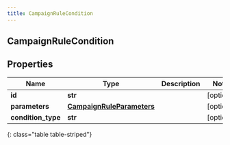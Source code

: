 ```yaml
---
title: CampaignRuleCondition
---
```

## CampaignRuleCondition

## Properties

|Name | Type | Description | Notes|
|------------ | ------------- | ------------- | -------------|
| **id** | **str** |  | [optional] |
| **parameters** | [**CampaignRuleParameters**](CampaignRuleParameters.html) |  | [optional] |
| **condition_type** | **str** |  | [optional] |
{: class="table table-striped"}



